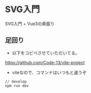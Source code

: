 # SVG入門

SVG入門 + Vue3の素振り

## 足回り

- 以下をコピペさせていただいてる。

https://github.com/Code-13/vite-project

- viteなので、コマンドはいつもと違うぞ

```
// develop
npm run dev
```